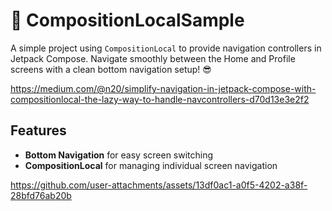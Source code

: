 # 🧩 CompositionLocalSample

A simple project using `CompositionLocal` to provide navigation controllers in Jetpack Compose. Navigate smoothly between the Home and Profile screens with a clean bottom navigation setup! 😎

https://medium.com/@n20/simplify-navigation-in-jetpack-compose-with-compositionlocal-the-lazy-way-to-handle-navcontrollers-d70d13e3e2f2

## Features

- **Bottom Navigation** for easy screen switching
- **CompositionLocal** for managing individual screen navigation

https://github.com/user-attachments/assets/13df0ac1-a0f5-4202-a38f-28bfd76ab20b

